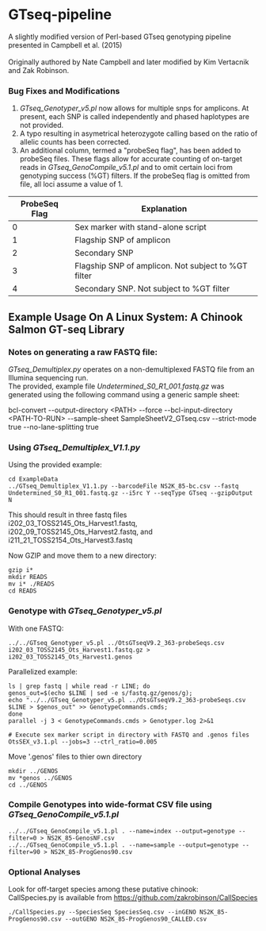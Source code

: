 # GTseq-pipeline
A slightly modified version of Perl-based GTseq genotyping pipeline presented in Campbell et al. (2015)\
\
Originally authored by Nate Campbell and later modified by Kim Vertacnik and Zak Robinson. 

### Bug Fixes and Modifications
1) <i>GTseq_Genotyper_v5.pl</i> now allows for multiple snps for amplicons. At present, each SNP is called independently and phased haplotypes are not provided.
2) A typo resulting in asymetrical heterozygote calling based on the ratio of allelic counts has been corrected.
3) An additional column, termed a "probeSeq flag", has been added to probeSeq files. These flags allow for accurate counting of on-target reads in <i>GTseq_GenoCompile_v5.1.pl</i> and to omit certain loci from genotyping success \(%GT\) filters. If the probeSeq flag is omitted from file, all loci assume a value of 1.

|ProbeSeq Flag|Explanation|
|-----------|-----------|
|0|Sex marker with stand-alone script|
|1|Flagship SNP of amplicon|
|2|Secondary SNP|
|3|Flagship SNP of amplicon. Not subject to %GT filter|
|4|Secondary SNP. Not subject to %GT filter|

## Example Usage On A Linux System: A Chinook Salmon GT-seq Library
### Notes on generating a raw FASTQ file:
<i>GTseq_Demultiplex.py</i> operates on a non-demultiplexed FASTQ file from an Illumina sequencing run.\
The provided, example file <i>Undetermined_S0_R1_001.fastq.gz</i> was generated using the following command using a generic sample sheet:

bcl-convert --output-directory \<PATH\> --force --bcl-input-directory \<PATH-TO-RUN\> --sample-sheet SampleSheetV2_GTseq.csv --strict-mode true --no-lane-splitting true

### Using <i>GTseq_Demultiplex_V1.1.py</i> 

Using the provided example:
```
cd ExampleData
../GTseq_Demultiplex_V1.1.py --barcodeFile NS2K_85-bc.csv --fastq Undetermined_S0_R1_001.fastq.gz --i5rc Y --seqType GTseq --gzipOutput N
```
This should result in three fastq files i202_03_TOSS2145_Ots_Harvest1.fastq, i202_09_TOSS2145_Ots_Harvest2.fastq, and i211_21_TOSS2154_Ots_Harvest3.fastq

Now GZIP and move them to a new directory:
```
gzip i*
mkdir READS
mv i* ./READS
cd READS
```
### Genotype with <i>GTseq_Genotyper_v5.pl</i> 
With one FASTQ:
```
../../GTseq_Genotyper_v5.pl ../OtsGTseqV9.2_363-probeSeqs.csv i202_03_TOSS2145_Ots_Harvest1.fastq.gz > i202_03_TOSS2145_Ots_Harvest1.genos
```
Parallelized example:

```
ls | grep fastq | while read -r LINE; do
genos_out=$(echo $LINE | sed -e s/fastq.gz/genos/g);
echo "../../GTseq_Genotyper_v5.pl ../OtsGTseqV9.2_363-probeSeqs.csv $LINE > $genos_out" >> GenotypeCommands.cmds;
done  
parallel -j 3 < GenotypeCommands.cmds > Genotyper.log 2>&1

# Execute sex marker script in directory with FASTQ and .genos files
OtsSEX_v3.1.pl --jobs=3 --ctrl_ratio=0.005

```

Move '.genos' files to thier own directory

```
mkdir ../GENOS
mv *genos ../GENOS
cd ../GENOS
```

### Compile Genotypes into wide-format CSV file using <i>GTseq_GenoCompile_v5.1.pl</i>
```
../../GTseq_GenoCompile_v5.1.pl . --name=index --output=genotype --filter=0 > NS2K_85-GenosNF.csv
../../GTseq_GenoCompile_v5.1.pl . --name=sample --output=genotype --filter=90 > NS2K_85-ProgGenos90.csv

```
### Optional Analyses
Look for off-target species among these putative chinook:\
CallSpecies.py is available from https://github.com/zakrobinson/CallSpecies
```
./CallSpecies.py --SpeciesSeq SpeciesSeq.csv --inGENO NS2K_85-ProgGenos90.csv --outGENO NS2K_85-ProgGenos90_CALLED.csv
```





